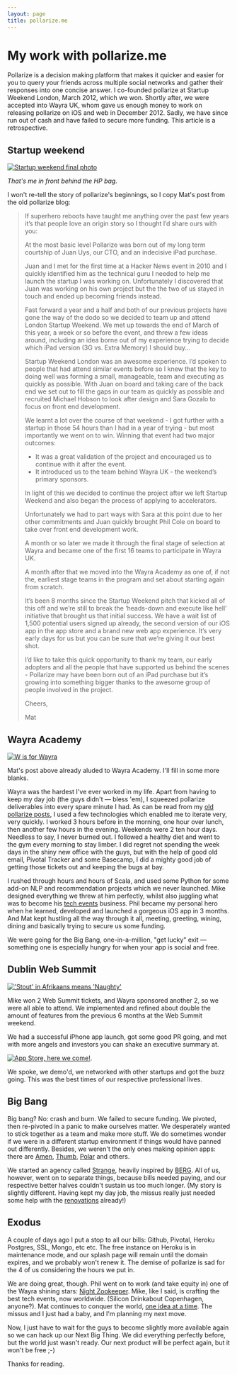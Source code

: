 ```yaml
---
layout: page
title: pollarize.me
---
```


# My work with pollarize.me

Pollarize is a decision making platform that makes it quicker and easier for you to query your friends across multiple social networks and gather their responses into one concise answer. I co-founded pollarize at Startup Weekend London, March 2012, which we won. Shortly after, we were accepted into Wayra UK, whom gave us enough money to work on releasing pollarize on iOS and web in December 2012. Sadly, we have since run out of cash and have failed to secure more funding. This article is a retrospective.

## Startup weekend

[![Startup weekend final photo](http://farm8.staticflickr.com/7256/7021256699_cf4c66b390_b.jpg)](http://www.flickr.com/photos/didscatterbrain/sets/72157629680707765/with/7021256699/)

*That's me in front behind the HP bag.*

I won't re-tell the story of pollarize's beginnings, so I copy Mat's post from the old pollarize blog:

> If superhero reboots have taught me anything over the past few years it’s that people love an origin story so I thought I’d share ours with you:
> 
> At the most basic level Pollarize was born out of my long term courtship of Juan Uys, our CTO, and an indecisive iPad purchase.  
> 
> Juan and I met for the first time at a Hacker News event in 2010 and I quickly identified him as the technical guru I needed to help me launch the startup I was working on. Unfortunately I discovered that Juan was working on his own project but the the two of us stayed in touch and ended up becoming friends instead.
> 
> Fast forward a year and a half and both of our previous projects have gone the way of the dodo so we decided to team up and attend London Startup Weekend. We met up towards the end of March of this year, a week or so before the event, and threw a few ideas around, including an idea borne out of my experience trying to decide which iPad version (3G vs. Extra Memory) I should buy…
> 
> Startup Weekend London was an awesome experience. I’d spoken to people that had attend similar events before so I knew that the key to doing well was forming a small, manageable, team and executing as quickly as possible. With Juan on board and taking care of the back end we set out to fill the gaps in our team as quickly as possible and recruited Michael Hobson to look after design and Sara Gozalo to focus on front end development.
> 
> We learnt a lot over the course of that weekend - I got further with a startup in those 54 hours than I had in a year of trying - but most importantly we went on to win.  Winning that event had two major outcomes: 
> 
> 
> * It was a great validation of the project and encouraged us to continue with it after the event.
> * It introduced us to the team behind Wayra UK - the weekend’s primary sponsors.
> 
> In light of this we decided to continue the project after we left Startup Weekend and also began the process of applying to accelerators.  
> 
> Unfortunately we had to part ways with Sara at this point due to her other commitments and Juan quickly brought Phil Cole on board to take over front end development work.
> 
> A month or so later we made it through the final stage of selection at Wayra and became one of the first 16 teams to participate in Wayra UK.
> 
> A month after that we moved into the Wayra Academy as one of, if not the, earliest stage teams in the program and set about starting again from scratch.
> 
> It’s been 8 months since the Startup Weekend pitch that kicked all of this off and we’re still to break the ‘heads-down and execute like hell’ initiative that brought us that initial success. We have a wait list of 1,500 potential users signed up already, the second version of our iOS app in the app store and a brand new web app experience.  It’s very early days for us but you can be sure that we’re giving it our best shot.  
> 
> I’d like to take this quick opportunity to thank my team, our early adopters and all the people that have supported us behind the scenes - Pollarize may have been born out of an iPad purchase but it’s growing into something bigger thanks to the awesome group of people involved in the project.
> 
> Cheers,
> 
> Mat

## Wayra Academy

[![W is for Wayra](https://fbcdn-sphotos-b-a.akamaihd.net/hphotos-ak-prn1/543441_483970661623402_1985125126_n.jpg)](https://www.facebook.com/PollarizeMe)

Mat's post above already aluded to Wayra Academy. I'll fill in some more blanks.

Wayra was the hardest I've ever worked in my life. Apart from having to keep my day job (the guys didn't &mdash; bless 'em), I squeezed pollarize deliverables into every spare minute I had. As can be read from my [old pollarize posts](http://funkshional.wordpress.com/category/pollarize/), I used a few technologies which enabled me to iterate very, very quickly. I worked 3 hours before in the morning, one hour over lunch, then another few hours in the evening. Weekends were 2 ten hour days. Needless to say, I never burned out. I followed a healthy diet and went to the gym every morning to stay limber. I did regret not spending the week days in the shiny new office with the guys, but with the help of good old email, Pivotal Tracker and some Basecamp, I did a mighty good job of getting those tickets out and keeping the bugs at bay.

I rushed through hours and hours of Scala, and used some Python for some add-on NLP and recommendation projects which we never launched. Mike designed everything we threw at him perfectly, whilst also juggling what was to become his [tech events](http://www.3-beards.com/) business. Phil became my personal hero when he learned, developed and launched a gorgeous iOS app in 3 months. And Mat kept hustling all the way through it all, meeting, greeting, wining, dining and basically trying to secure us some funding.

We were going for the Big Bang, one-in-a-million, "get lucky" exit &mdash; something one is especially hungry for when your app is social and free.

## Dublin Web Summit

[!['Stout' in Afrikaans means 'Naughty'](https://fbcdn-sphotos-e-a.akamaihd.net/hphotos-ak-prn1/404671_481933535160448_515453169_n.jpg)](https://www.facebook.com/PollarizeMe)

Mike won 2 Web Summit tickets, and Wayra sponsored another 2, so we were all able to attend. We implemented and refined about double the amount of features from the previous 6 months at the Web Summit weekend.

We had a successful iPhone app launch, got some good PR going, and met with more angels and investors you can shake an executive summary at.

[![App Store, here we come!](https://fbcdn-sphotos-d-a.akamaihd.net/hphotos-ak-prn1/561795_479200655433736_1131174673_n.jpg)](https://itunes.apple.com/gb/app/pollarize/id564203002).

We spoke, we demo'd, we networked with other startups and got the buzz going. This was the best times of our respective professional lives.

## Big Bang

Big bang? No: crash and burn. We failed to secure funding. We pivoted, then re-pivoted in a panic to make ourselves matter. We desperately wanted to stick together as a team and make more stuff. We do sometimes wonder if we were in a different startup environment if things would have panned out differently. Besides, we weren't the only ones making opinion apps: there are [Amen](https://getamen.com/classic), [Thumb](http://thumb.it/), [Polar](http://polarb.com/) and others. 

We started an agency called [Strange](http://meetstrange.com/), heavily inspired by [BERG](http://berglondon.com/). All of us, however, went on to separate things, because bills needed paying, and our respective better halves couldn't sustain us too much longer. (My story is slightly different. Having kept my day job, the missus really just needed some help with the [renovations](http://pits-to-palace.tumblr.com) already!)

## Exodus

A couple of days ago I put a stop to all our bills: Github, Pivotal, Heroku Postgres, SSL, Mongo, etc etc. The free instance on Heroku is in maintenance mode, and our splash page will remain until the domain expires, and we probably won't renew it. The demise of pollarize is sad for the 4 of us considering the hours we put in.

We are doing great, though. Phil went on to work (and take equity in) one of the Wayra shining stars: [Night Zookeeper](http://www.nightzookeeper.com/). Mike, like I said, is crafting the best tech events, now worldwide. (Silicon Drinkabout Copenhagen, anyone?). Mat continues to conquer the world, [one idea at a time](https://medium.com/@Wehtam). The missus and I just had a baby, and I'm planning my next move.

Now, I just have to wait for the guys to become slightly more available again so we can hack up our Next Big Thing. We did everything perfectly before, but the world just wasn't ready. Our next product will be perfect again, but it won't be free ;-)

Thanks for reading.

